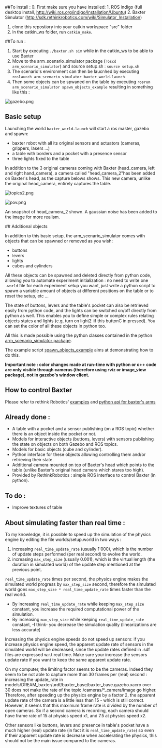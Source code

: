 ##To install :
0. First make sure you have installed:
    1. ROS indigo (full desktop install, http://wiki.ros.org/indigo/Installation/Ubuntu)
    2. Baxter Simulator (http://sdk.rethinkrobotics.com/wiki/Simulator_Installation)
1. clone this repostiory into your catkin workspace "src" folder
2. In the catkin_ws folder, run ```catkin_make```.


##To run :
1. Start by executing ```./baxter.sh sim``` while in the catkin_ws to be able to use Baxter
2. Move to the arm_scenario_simulator package (```roscd arm_scenario_simulator```) and source setup.sh : ```source setup.sh```
3. The scenario's environment can then be laucnhed by executing ```roslaunch arm_scenario_simulator baxter_world.launch``` 
4. Then some objects can be spwaned on the table by executing ```rosrun arm_scenario_simulator spawn_objects_example``` resulting in something like this :

![gazebo.png](https://bitbucket.org/repo/GLdKKe/images/874311045-gazebo.png)

## Basic setup
Launching the world `baxter_world.launch` will start a ros master, gazebo and spawn:

- baxter robot with all its original sensors and actuators (cameras, grippers, lasers ...)
- a table with borders and a pocket with a presence sensor
- three lights fixed to the table

In addition to the 3 original cameras coming with Baxter (head_camera, left and right hand_camera), a camera called "head_camera_2"has been added on Baxter's head, as the capture belows shows. This new camera, unlike the original head_camera, entirely captures the table.

![topics2.png](https://bitbucket.org/repo/GLdKKe/images/655402798-topics2.png)

![pov.png](https://bitbucket.org/repo/GLdKKe/images/2147259962-pov.png)

An snapshot of head_camera_2 shown. A gaussian noise has been added to the image for more realism.

## Additional objects

In addition to this basic setup, the arm_scenario_simulator comes with objects that can be spawned or removed as you wish:

- buttons
- levers
- lights
- cubes and cylinders

All these objects can be spawned and deleted directly from python code, allowing you to automate experiment initialization : no need to write one `.world` file for each experiment setup you want, just write a python script to spawn a variable amount of objects at different positions on the table or to reset the setup, etc ...

The state of buttons, levers and the table's pocket can also be retrieved easily from python code, and the lights can be switched on/off directly from python as well. This enables you to define simple or complex rules relating objects states and lights (e.g, turn on light2 iif this buttonC in pressed).
You can set the color of all these objects in python too.

All this is made possible using the python classes contained in the python [arm_scenario_simulator package](https://bitbucket.org/u2isir/arm_scenario_simulator/src/8d92c844061e778f5237e0dc58fe971463a7594d/src/arm_scenario_simulator/?at=master).

The example script [spawn_objects_example](https://bitbucket.org/u2isir/arm_scenario_simulator/src/1685739a91dc1a0840ca1bd89dc1bc6fcdefdd0f/scripts/spawn_objects_example?at=master&fileviewer=file-view-default) aims at demonstrating how to do this.

**Important note : color changes made at run-time with python or c++ code are only visible through cameras (therefore using rviz or image_view package), not in gazebo's window client.**


## How to control Baxter
Please refer to rethink Robotics' [examples](https://github.com/RethinkRobotics/baxter_examples) and [python api for baxter's arms](http://api.rethinkrobotics.com/baxter_interface/html/index.html)

## Already done : 
* A table with a pocket and a sensor publishing (on a ROS topic) whether there is an object inside the pocket or not.
* Models for interactive objects (buttons, levers) with sensors publishing the state on objects on both Gazebo and ROS topics.
* Models for basic objects (cube and cylinder).
* Python interface for these objects allowing controlling them and/or retrieving their state.
* Additional camera mounted on top of Baxter's head which points to the table (unlike Baxter's original head camera which stares too high).
* Provided by RethinkRobotics : simple ROS interface to control Baxter (in python).

## To do :
* Improve textures of table

## About simulating faster than real time :

To my knowledge, it is possible to speed up the simulation of the physics engine by editing the file worlds/setup.world in two ways :

1. increasing ```real_time_update_rate``` (usually 1'000), which is the number of update steps performed (per real second) to evolve the world.
2. increasing ```max_step_size``` (usually 0.001), which is the virtual length (the duration in simulated world) of the update step mentioned at the previous point.

```real_time_update_rate``` times per second, the physics engine makes the simulated world progress by ```max_step_size``` second, therefore the simulated world goes ```max_step_size * real_time_update_rate``` times faster than the real world.

* By increasing ```real_time_update_rate``` while keeping ```max_step_size``` constant, you increase the required computational power of the simulation.
* By increasing ```max_step_size``` while keeping ```real_time_update_rate``` constant, -I think- you decrease the simulation quality (linearizations are less accurate)

Increasing the physics engine speeds do not speed up sensors: if you increase physics engine speed, the apparent update rate of sensors in the simulated world will be decreased, since the update rates defined in .sdf files are expressed w.r.t real time. Make sure your increase the sensors update rate if you want to keep the same apparent update rate.

On my computer, the limiting factor seems to be the cameras. Indeed they seem to be not able to capture more than 30 frames per (real) second : increasing the update_rate in models/DREAM_baxter/urdf/baxter_base/baxter_base.gazebo.xacro over 30 does not make the rate of the topic /cameras/*_camera/image go higher. Therefore, after speeding up the physics engine by a factor 2, the apparent update rate of the camera is a little less than 15 - which is still correct. However, it seems that this maximum frame rate is divided by the number of open cameras. So if a second camera is recording, each camera should have frame rate of 15 at physics speed x1, and 7.5 at physics speed x2. 

Other sensors like buttons, levers and presence in table's pocket have a much higher (real) update rate (in fact it is ```real_time_update_rate```) so even if their apparent update rate is decrease when accelerating the physics, this should not be the main issue compared to the cameras.